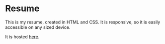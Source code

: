 # Resume

This is my resume, created in HTML and CSS. It is responsive, so it is easily accessible on any sized device.

It is hosted [here](www.natedehorn.me/resume.html).